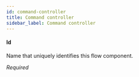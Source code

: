 ```yaml
---
id: command-controller
title: Command controller
sidebar_label: Command controller
---
```

#### Id
Name that uniquely identifies this flow component.

<i>Required</i>


